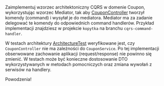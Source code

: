 Zaimplementuj wzorzec architektoniczny CQRS w domenie Coupon, wykorzystując wzorzec Mediator, tak aby
[CouponController](src/main/java/pl/punktozaur/coupon/web/CouponController.java) tworzył komendy (command) i wysyłał je do mediatora.
Mediator ma za zadanie delegować te komendy do odpowiednich command handlerów.
Przykład implementacji znajdziesz w projekcie `kopytka` na branchu `cqrs-command-handler`.

W testach architektury [ArchitectureTest](src/test/java/pl/punktozaur/architecture/ArchitectureTest.java) weryfikowane jest, czy `CouponController` nie ma zależności do `CouponService`.
Po tej implementacji obserwowane zachowanie aplikacji (request/response) nie powinno się zmienić. W testach może być konieczne dostosowanie DTO wykorzystywanych w metodach pomocniczych oraz zmiana wywołań z serwisów na handlery.

Powodzenia!
